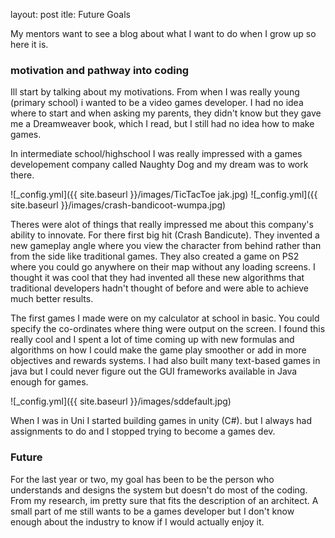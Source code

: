 
layout: post
itle: Future Goals


My mentors want to see a blog about what I want to do when I grow up so here it is.  

### motivation and pathway into coding
Ill start by talking about my motivations. From when I was really young
(primary school) i wanted to be a video games developer.  I had no idea where to start and when asking my parents,
they didn't know but they gave me a Dreamweaver book, which I read, but I still had no idea how to make games.

In intermediate school/highschool I was really impressed with a games developement company called Naughty Dog 
and my dream was to work there.

![_config.yml]({{ site.baseurl }}/images/TicTacToe jak.jpg)
![_config.yml]({{ site.baseurl }}/images/crash-bandicoot-wumpa.jpg)

Theres were alot of things that really impressed me about this company's ability to innovate.  For there first big hit (Crash
Bandicute). They invented a new gameplay angle where you view the character from behind rather than from the side like 
traditional games.  They also created a game on PS2 where you could go anywhere on their map without any loading screens. 
I thought it was cool that they had invented all these new algorithms that traditional developers hadn't thought of before 
and were able to achieve much better results.

The first games I made were on my calculator at school in basic.  You could specify the co-ordinates where thing were output on the screen.  I found this really cool and I spent a lot of time coming up with new formulas and algorithms on how I could make the game play smoother or add in more objectives and rewards systems.  I had also built many text-based games in java but I could never figure out the GUI frameworks available in Java enough for games.

![_config.yml]({{ site.baseurl }}/images/sddefault.jpg)

When I was in Uni I started building games in unity (C#).  but I always had assignments to do and I stopped trying to become a games dev.  

### Future
For the last year or two, my goal has been to be the person who understands and designs the system but doesn't do most of the coding.  From my research, im pretty sure that fits the description of an architect.  A small part of me still wants to be a games developer but I don't know enough about the industry to know if I would actually enjoy it.
